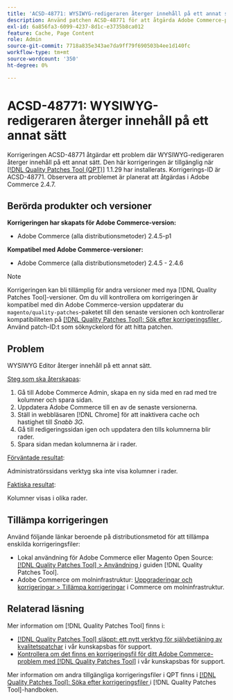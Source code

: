 ```yaml
---
title: 'ACSD-48771: WYSIWYG-redigeraren återger innehåll på ett annat sätt'
description: Använd patchen ACSD-48771 för att åtgärda Adobe Commerce-problemet där WYSIWYG-redigeraren återger innehåll på ett annat sätt.
exl-id: 6a856fa3-6099-4237-8d1c-e3735b8ca012
feature: Cache, Page Content
role: Admin
source-git-commit: 7718a835e343ae7da9ff79f690503b4ee1d140fc
workflow-type: tm+mt
source-wordcount: '350'
ht-degree: 0%

---
```


# ACSD-48771: WYSIWYG-redigeraren återger innehåll på ett annat sätt

Korrigeringen ACSD-48771 åtgärdar ett problem där WYSIWYG-redigeraren återger innehåll på ett annat sätt. Den här korrigeringen är tillgänglig när [[!DNL Quality Patches Tool (QPT)]](/help/announcements/adobe-commerce-announcements/magento-quality-patches-released-new-tool-to-self-serve-quality-patches.md) 1.1.29 har installerats. Korrigerings-ID är ACSD-48771. Observera att problemet är planerat att åtgärdas i Adobe Commerce 2.4.7.

## Berörda produkter och versioner

**Korrigeringen har skapats för Adobe Commerce-version:**

* Adobe Commerce (alla distributionsmetoder) 2.4.5-p1

**Kompatibel med Adobe Commerce-versioner:**

* Adobe Commerce (alla distributionsmetoder) 2.4.5 - 2.4.6

>[!NOTE]
>
>Korrigeringen kan bli tillämplig för andra versioner med nya [!DNL Quality Patches Tool]-versioner. Om du vill kontrollera om korrigeringen är kompatibel med din Adobe Commerce-version uppdaterar du `magento/quality-patches`-paketet till den senaste versionen och kontrollerar kompatibiliteten på [[!DNL Quality Patches Tool]: Sök efter korrigeringsfiler ](https://experienceleague.adobe.com/tools/commerce-quality-patches/index.html). Använd patch-ID:t som söknyckelord för att hitta patchen.

## Problem

WYSIWYG Editor återger innehåll på ett annat sätt.

<u>Steg som ska återskapas</u>:

1. Gå till Adobe Commerce Admin, skapa en ny sida med en rad med tre kolumner och spara sidan.
1. Uppdatera Adobe Commerce till en av de senaste versionerna.
1. Ställ in webbläsaren [!DNL Chrome] för att inaktivera cache och hastighet till *Snabb 3G*.
1. Gå till redigeringssidan igen och uppdatera den tills kolumnerna blir rader.
1. Spara sidan medan kolumnerna är i rader.

<u>Förväntade resultat</u>:

Administratörssidans verktyg ska inte visa kolumner i rader.

<u>Faktiska resultat</u>:

Kolumner visas i olika rader.

## Tillämpa korrigeringen

Använd följande länkar beroende på distributionsmetod för att tillämpa enskilda korrigeringsfiler:

* Lokal användning för Adobe Commerce eller Magento Open Source: [[!DNL Quality Patches Tool] > Användning ](https://experienceleague.adobe.com/docs/commerce-operations/tools/quality-patches-tool/usage.html) i guiden [!DNL Quality Patches Tool].
* Adobe Commerce om molninfrastruktur: [Uppgraderingar och korrigeringar > Tillämpa korrigeringar](https://experienceleague.adobe.com/docs/commerce-cloud-service/user-guide/develop/upgrade/apply-patches.html) i Commerce om molninfrastruktur.

## Relaterad läsning

Mer information om [!DNL Quality Patches Tool] finns i:

* [[!DNL Quality Patches Tool] släppt: ett nytt verktyg för självbetjäning av kvalitetspatchar](/help/announcements/adobe-commerce-announcements/magento-quality-patches-released-new-tool-to-self-serve-quality-patches.md) i vår kunskapsbas för support.
* [Kontrollera om det finns en korrigeringsfil för ditt Adobe Commerce-problem med  [!DNL Quality Patches Tool]](/help/support-tools/patches-available-in-qpt-tool/check-patch-for-magento-issue-with-magento-quality-patches.md) i vår kunskapsbas för support.

Mer information om andra tillgängliga korrigeringsfiler i QPT finns i [[!DNL Quality Patches Tool]: Söka efter korrigeringsfiler ](https://experienceleague.adobe.com/tools/commerce-quality-patches/index.html) i [!DNL Quality Patches Tool]-handboken.
